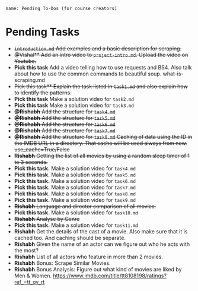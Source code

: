 ```ngMeta
name: Pending To-Dos (for course creators)
```

# Pending Tasks

- ~~`introduction.md` Add examples and a basic description for scraping.~~
- ~~@Vishal** Add an intro video to `project-intro.md`. Upload the video on Youtube.~~
- **Pick this task** Add a video telling how to use requests and BS4. Also talk about how to use the common commands to beautiful soup. what-is-scraping.md
- ~~Pick this task** Explain the task listed in `task1.md` and also explain how to identify the patterns.~~
- **Pick this task** Make a solution video for `task2.md`
- **Pick this task** Make a solution video for `task3.md`
- ~~**@Rishabh** Add the structure for `task4.md`~~
- ~~**@Rishabh** Add the structure for `task5.md`~~
- ~~**@Rishabh** Add the structure for `task6.md`~~
- ~~**@Rishabh** Add the structure for `task7.md`~~
- ~~**@Rishabh** Add the structure for `task8.md` Caching of data using the ID in the IMDB URL in a directory. That cache will be used always from now. use_cache=True/False~~
- ~~**Rishabh** Getting the list of all movies by using a random sleep timer of 1 to 3 seconds.~~
- **Pick this task.** Make a solution video for `task4.md`
- **Pick this task.** Make a solution video for `task5.md`
- **Pick this task.** Make a solution video for `task6.md`
- **Pick this task.** Make a solution video for `task7.md`
- **Pick this task.** Make a solution video for `task8.md`
- **Pick this task.** Make a solution video for `task9.md`
- ~~**Rishabh** Language and director comparison of all movies.~~
- **Pick this task.** Make a solution video for `task10.md`
- ~~**Rishabh** Analyse by Genre~~
- **Pick this task.** Make a solution video for `task11.md`
- **Rishabh** Get the details of the cast of a movie. Also make sure that it is cached too. And caching should be separate.
- **Rishabh** Given the name of an actor can we figure out who he acts with the most?
- **Rishabh** List of all actors who feature in more than 2 movies.
- **Rishabh** Bonus: Scrape Similar Movies.
- **Rishabh** Bonus Analysis: Figure out what kind of movies are liked by Men & Women. https://www.imdb.com/title/tt8108198/ratings?ref_=tt_ov_rt

